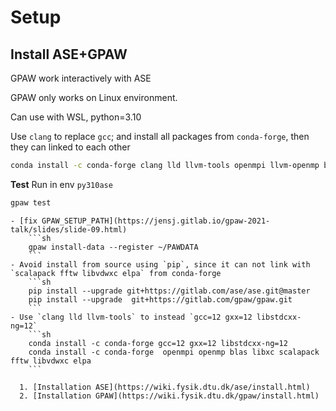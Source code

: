 # Setup

## Install ASE+GPAW

GPAW work interactively with ASE

GPAW only works on Linux environment.

Can use with WSL, python=3.10

Use `clang` to replace `gcc`; and install all packages from `conda-forge`, then they can linked to each other

```sh
conda install -c conda-forge clang lld llvm-tools openmpi llvm-openmp blas libxc scalapack fftw libvdwxc elpa ase gpaw
```

**Test**
Run in env `py310ase`

```sh
gpaw test
```

```{note}
- [fix GPAW_SETUP_PATH](https://jensj.gitlab.io/gpaw-2021-talk/slides/slide-09.html)
    ```sh
    gpaw install-data --register ~/PAWDATA
    ```
- Avoid install from source using `pip`, since it can not link with `scalapack fftw libvdwxc elpa` from conda-forge
    ```sh
    pip install --upgrade git+https://gitlab.com/ase/ase.git@master
    pip install --upgrade  git+https://gitlab.com/gpaw/gpaw.git
    ```
- Use `clang lld llvm-tools` to instead `gcc=12 gxx=12 libstdcxx-ng=12`
    ```sh
    conda install -c conda-forge gcc=12 gxx=12 libstdcxx-ng=12
    conda install -c conda-forge  openmpi openmp blas libxc scalapack fftw libvdwxc elpa
    ```
```

```{see also}
  1. [Installation ASE](https://wiki.fysik.dtu.dk/ase/install.html)
  2. [Installation GPAW](https://wiki.fysik.dtu.dk/gpaw/install.html)
```
